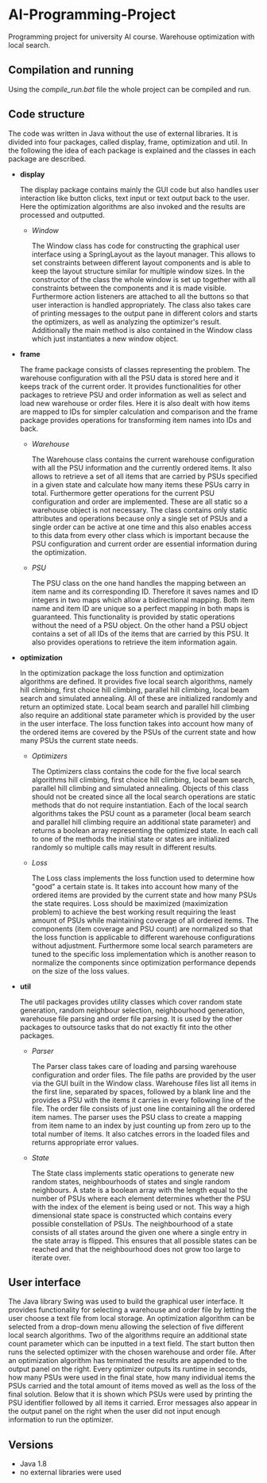# AI-Programming-Project
Programming project for university AI course. Warehouse optimization with local search.

## Compilation and running
Using the *compile_run.bat* file the whole project can be compiled and run.

## Code structure
The code was written in Java without the use of external libraries. It is divided into four packages, called display, frame, optimization and util. In the following the idea of each package is explained and the classes in each package are described.

* **display**

  The display package contains mainly the GUI code but also handles user interaction like button clicks, text input or text output back to the user. Here the optimization algorithms are also invoked and the results are processed and outputted.

  * *Window*
  
    The Window class has code for constructing the graphical user interface using a SpringLayout as the layout manager. This allows to set constraints between different layout components and is able to keep the layout structure similar for multiple window sizes. In the constructor of the class the whole window is set up together with all constraints between the components and it is made visible. Furthermore action listeners are attached to all the buttons so that user interaction is handled appropriately. The class also takes care of printing messages to the output pane in different colors and starts the optimizers, as well as analyzing the optimizer's result. Additionally the main method is also contained in the Window class which just instantiates a new window object.

* **frame**

  The frame package consists of classes representing the problem. The warehouse configuration with all the PSU data is stored here and it keeps track of the current order. It provides functionalities for other packages to retrieve PSU and order information as well as select and load new warehouse or order files. Here it is also dealt with how items are mapped to IDs for simpler calculation and comparison and the frame package provides operations for transforming item names into IDs and back.

  * *Warehouse*
  
    The Warehouse class contains the current warehouse configuration with all the PSU information and the currently ordered items. It also allows to retrieve a set of all items that are carried by PSUs specified in a given state and calculate how many items these PSUs carry in total. Furthermore getter operations for the current PSU configuration and order are implemented. These are all static so a warehouse object is not necessary. The class contains only static attributes and operations because only a single set of PSUs and a single order can be active at one time and this also enables access to this data from every other class which is important because the PSU configuration and current order are essential information during the optimization.

  * *PSU*
  
    The PSU class on the one hand handles the mapping between an item name and its corresponding ID. Therefore it saves names and ID integers in two maps which allow a bidirectional mapping. Both item name and item ID are unique so a perfect mapping in both maps is guaranteed. This functionality is provided by static operations without the need of a PSU object. On the other hand a PSU object contains a set of all IDs of the items that are carried by this PSU. It also provides operations to retrieve the item information again.

* **optimization**

  In the optimization package the loss function and optimization algorithms are defined. It provides five local search algorithms, namely hill climbing, first choice hill climbing, parallel hill climbing, local beam search and simulated annealing. All of these are initialized randomly and return an optimized state. Local beam search and parallel hill climbing also require an additional state parameter which is provided by the user in the user interface. The loss function takes into account how many of the ordered items are covered by the PSUs of the current state and how many PSUs the current state needs.

  * *Optimizers*

    The Optimizers class contains the code for the five local search algorithms hill climbing, first choice hill climbing, local beam search, parallel hill climbing and simulated annealing. Objects of this class should not be created since all the local search operations are static methods that do not require instantiation. Each of the local search algorithms takes the PSU count as a parameter (local beam search and parallel hill climbing require an additional state parameter) and returns a boolean array representing the optimized state. In each call to one of the methods the initial state or states are initialized randomly so multiple calls may result in different results.

  * *Loss*

    The Loss class implements the loss function used to determine how "good" a certain state is. It takes into account how many of the ordered items are provided by the current state and how many PSUs the state requires. Loss should be maximized (maximization problem) to achieve the best working result requiring the least amount of PSUs while maintaining coverage of all ordered items. The components (item coverage and PSU count) are normalized so that the loss function is applicable to different warehouse configurations without adjustment. Furthermore some local search parameters are tuned to the specific loss implementation which is another reason to normalize the components since optimization performance depends on the size of the loss values.

* **util**

  The util packages provides utility classes which cover random state generation, random neighbour selection, neighbourhood generation, warehouse file parsing and order file parsing. It is used by the other packages to outsource tasks that do not exactly fit into the other packages.

  * *Parser*

    The Parser class takes care of loading and parsing warehouse configuration and order files. The file paths are provided by the user via the GUI built in the Window class. Warehouse files list all items in the first line, separated by spaces, followed by a blank line and the provides a PSU with the items it carries in every following line of the file. The order file consists of just one line containing all the ordered item names. The parser uses the PSU class to create a mapping from item name to an index by just counting up from zero up to the total number of items. It also catches errors in the loaded files and returns appropriate error values.

  * *State*

    The State class implements static operations to generate new random states, neighbourhoods of states and single random neighbours. A state is a boolean array with the length equal to the number of PSUs where each element determines whether the PSU with the index of the element is being used or not. This way a high dimensional state space is constructed which contains every possible constellation of PSUs. The neighbourhood of a state consists of all states around the given one where a single entry in the state array is flipped. This ensures that all possible states can be reached and that the neighbourhood does not grow too large to iterate over.

## User interface
The Java library Swing was used to build the graphical user interface. It provides functionality for selecting a warehouse and order file by letting the user choose a text file from local storage. An optimization algorithm can be selected from a drop-down menu allowing the selection of five different local search algorithms. Two of the algorithms require an additional state count parameter which can be inputted in a text field. The start button then runs the selected optimizer with the chosen warehouse and order file. After an optimization algorithm has terminated the results are appended to the output panel on the right. Every optimizer outputs its runtime in seconds, how many PSUs were used in the final state, how many individual items the PSUs carried and the total amount of items moved as well as the loss of the final solution. Below that it is shown which PSUs were used by printing the PSU identifier followed by all items it carried. Error messages also appear in the output panel on the right when the user did not input enough information to run the optimizer.

## Versions
* Java 1.8
* no external libraries were used
